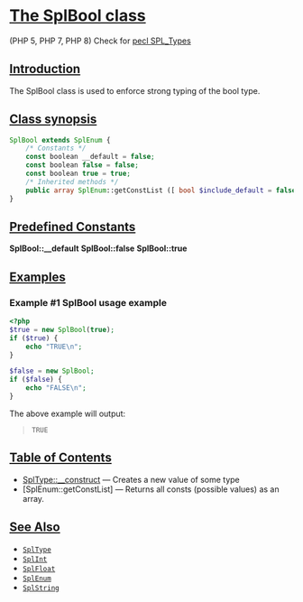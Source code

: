 # [The SplBool class](#The-SplBool-class)

(PHP 5, PHP 7, PHP 8)
Check for [pecl SPL_Types]

## [Introduction](#Introduction)

The SplBool class is used to enforce strong typing of the bool type.

## [Class synopsis](#Class-synopsis)

```php
SplBool extends SplEnum {
    /* Constants */
    const boolean __default = false;
    const boolean false = false;
    const boolean true = true;
    /* Inherited methods */
    public array SplEnum::getConstList ([ bool $include_default = false ] )
}
```

## [Predefined Constants](#Predefined-Constants)

**SplBool::__default**
**SplBool::false**
**SplBool::true**

## [Examples](#Examples)

### Example #1 SplBool usage example

```php
<?php
$true = new SplBool(true);
if ($true) {
    echo "TRUE\n";
}

$false = new SplBool;
if ($false) {
    echo "FALSE\n";
}
```

The above example will output:

> ```
> TRUE
> ```

## [Table of Contents](#Table-of-Contents)

- [SplType::__construct] — Creates a new value of some type
- [SplEnum::getConstList] — Returns all consts (possible values) as an array.

## [See Also](#See-Also)

- [`SplType`]
- [`SplInt`]
- [`SplFloat`]
- [`SplEnum`]
- [`SplString`]

[SplType::__construct]: ./SplType.construct.md#SplType::__construct
[pecl SPL_Types]:https://pecl.php.net/package/SPL_Types
[`SplType`]: /assets/documentation/SplType.md
[`SplInt`]: /assets/documentation/SplInt.md
[`SplFloat`]: /assets/documentation/SplFloat.md
[`SplEnum`]: /assets/documentation/SplEnum.md
[`SplBool`]: /assets/documentation/SplBool.md
[`SplString`]: /assets/documentation/SplString.md
